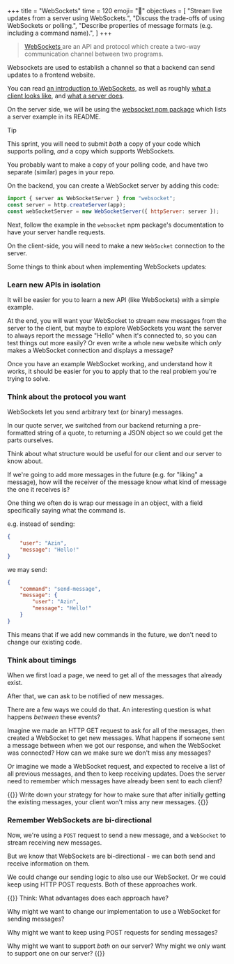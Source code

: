 +++
title = "WebSockets"
time = 120
emoji= "🔌"
objectives = [
    "Stream live updates from a server using WebSockets.",
    "Discuss the trade-offs of using WebSockets or polling.",
    "Describe properties of message formats (e.g. including a command name).",
]
+++

> [WebSockets ](https://developer.mozilla.org/en-US/docs/Web/API/WebSockets_API) are an API and protocol which create a two-way communication channel between two programs.

Websockets are used to establish a channel so that a backend can send updates to a frontend website.

You can read [an introduction to WebSockets](https://docs.developer.tech.gov.sg/docs/data-engineering-initiative-playbook/Chapter5/Introduction_to_WebSockets), as well as roughly [what a client looks like](https://developer.mozilla.org/en-US/docs/Web/API/WebSockets_API/Writing_WebSocket_client_applications), and [what a server does](https://developer.mozilla.org/en-US/docs/Web/API/WebSockets_API/Writing_WebSocket_servers).

On the server side, we will be using the [websocket npm package](https://www.npmjs.com/package/websocket) which lists a server example in its README.

> [!TIP]
>
> This sprint, you will need to submit _both_ a copy of your code which supports polling, _and_ a copy which supports WebSockets.
>
> You probably want to make a copy of your polling code, and have two separate (similar) pages in your repo.

On the backend, you can create a WebSocket server by adding this code:

```js
import { server as WebSocketServer } from "websocket";
const server = http.createServer(app);
const webSocketServer = new WebSocketServer({ httpServer: server });
```

Next, follow the example in the `websocket` npm package's documentation to have your server handle requests.

On the client-side, you will need to make a new `WebSocket` connection to the server.

Some things to think about when implementing WebSockets updates:

### Learn new APIs in isolation

It will be easier for you to learn a new API (like WebSockets) with a simple example.

At the end, you will want your WebSocket to stream new messages from the server to the client, but maybe to explore WebSockets you want the server to always report the message "Hello" when it's connected to, so you can test things out more easily? Or even write a whole new website which _only_ makes a WebSocket connection and displays a message?

Once you have an example WebSocket working, and understand how it works, it should be easier for you to apply that to the real problem you're trying to solve.

### Think about the protocol you want

WebSockets let you send arbitrary text (or binary) messages.

In our quote server, we switched from our backend returning a pre-formatted string of a quote, to returning a JSON object so we could get the parts ourselves.

Think about what structure would be useful for our client and our server to know about.

If we're going to add more messages in the future (e.g. for "liking" a message), how will the receiver of the message know what kind of message the one it receives is?

One thing we often do is wrap our message in an object, with a field specifically saying what the command is.

e.g. instead of sending:
```json
{
    "user": "Azin",
    "message": "Hello!"
}
```

we may send:

```json
{
    "command": "send-message",
    "message": {
        "user": "Azin",
        "message": "Hello!"
    }
}
```

This means that if we add new commands in the future, we don't need to change our existing code.

### Think about timings

When we first load a page, we need to get all of the messages that already exist.

After that, we can ask to be notified of new messages.

There are a few ways we could do that. An interesting question is what happens _between_ these events?

Imagine we made an HTTP GET request to ask for all of the messages, then created a WebSocket to get new messages. What happens if someone sent a message between when we got our response, and when the WebSocket was connected? How can we make sure we don't miss any messages?

Or imagine we made a WebSocket request, and expected to receive a list of all previous messages, and then to keep receiving updates. Does the server need to remember which messages have already been sent to each client?

{{<note type="Exercise">}}
Write down your strategy for how to make sure that after initially getting the existing messages, your client won't miss any new messages.
{{</note>}}

### Remember WebSockets are bi-directional

Now, we're using a `POST` request to send a new message, and a `WebSocket` to stream receiving new messages.

But we know that WebSockets are bi-directional - we can both send and receive information on them.

We could change our sending logic to also use our WebSocket. Or we could keep using HTTP POST requests. Both of these approaches work.

{{<note type="Exercise">}}
Think: What advantages does each approach have?

Why might we want to change our implementation to use a WebSocket for sending messages?

Why might we want to keep using POST requests for sending messages?

Why might we want to support _both_ on our server? Why might we only want to support one on our server?
{{</note>}}
